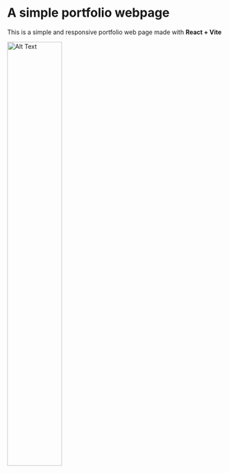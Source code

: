 # A simple portfolio webpage

This is a simple and responsive portfolio web page made with **React + Vite**

<img src="https://media2.dev.to/dynamic/image/width=1000,height=420,fit=cover,gravity=auto,format=auto/https%3A%2F%2Fdev-to-uploads.s3.amazonaws.com%2Fuploads%2Farticles%2Fsr0hy4omyh9hbyc9r1mh.png" alt="Alt Text" style="width:50%; height:auto;">

